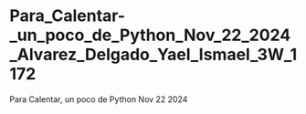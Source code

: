 # Para_Calentar-_un_poco_de_Python_Nov_22_2024_Alvarez_Delgado_Yael_Ismael_3W_1172
Para Calentar, un poco de Python Nov 22 2024
